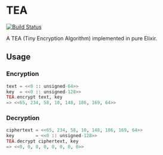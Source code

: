 TEA
===

[![Build Status](https://travis-ci.org/keichan34/elixir_tea.svg?branch=master)](https://travis-ci.org/keichan34/elixir_tea)

A TEA (Tiny Encryption Algorithm) implemented in pure Elixir.

## Usage

### Encryption

```elixir
text = <<0 :: unsigned-64>>
key  = <<0 :: unsigned-128>>
TEA.encrypt text, key
=> <<65, 234, 58, 10, 148, 186, 169, 64>>
```

### Decryption

```elixir
ciphertext = <<65, 234, 58, 10, 148, 186, 169, 64>>
key        = <<0 :: unsigned-128>>
TEA.decrypt ciphertext, key
=> <<0, 0, 0, 0, 0, 0, 0, 0>>
```
